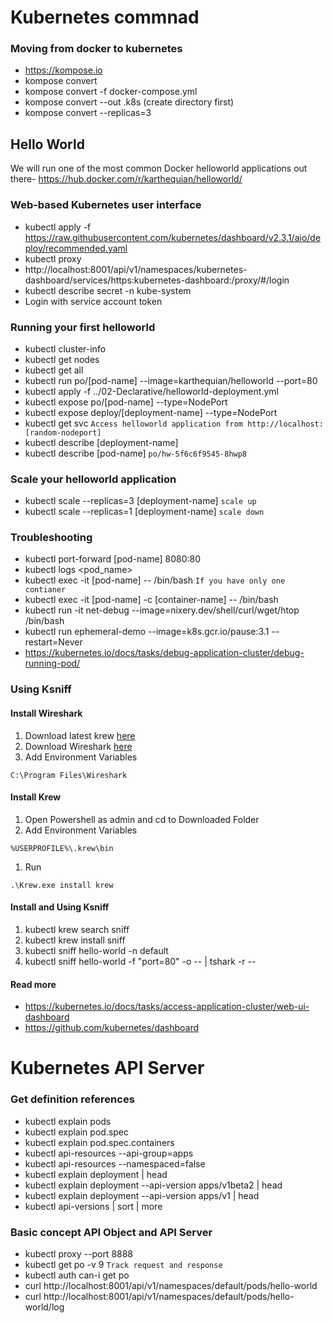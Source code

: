 # Kubernetes commnad
### Moving from docker to kubernetes
* https://kompose.io
* kompose convert
* kompose convert -f docker-compose.yml
* kompose convert --out .k8s (create directory first)
* kompose convert --replicas=3

## Hello World
We will run one of the most common Docker helloworld applications out there- https://hub.docker.com/r/karthequian/helloworld/

### Web-based Kubernetes user interface
* kubectl apply -f https://raw.githubusercontent.com/kubernetes/dashboard/v2.3.1/aio/deploy/recommended.yaml
* kubectl proxy
* http://localhost:8001/api/v1/namespaces/kubernetes-dashboard/services/https:kubernetes-dashboard:/proxy/#/login
* kubectl describe secret -n kube-system
* Login with service account token

### Running your first helloworld
* kubectl cluster-info
* kubectl get nodes
* kubectl get all
* kubectl run po/[pod-name] --image=karthequian/helloworld --port=80
* kubectl apply -f ../02-Declarative/helloworld-deployment.yml
* kubectl expose po/[pod-name] --type=NodePort
* kubectl expose deploy/[deployment-name] --type=NodePort
* kubectl get svc `Access helloworld application from http://localhost:[random-nodeport]`
* kubectl describe [deployment-name]
* kubectl describe [pod-name] `po/hw-5f6c6f9545-8hwp8`

### Scale your helloworld application
* kubectl scale --replicas=3 [deployment-name] `scale up`
* kubectl scale --replicas=1 [deployment-name] `scale down`

###  Troubleshooting
* kubectl port-forward [pod-name] 8080:80
* kubectl logs <pod_name>
* kubectl exec -it [pod-name] -- /bin/bash `If you have only one contianer`
* kubectl exec -it [pod-name] -c [container-name] -- /bin/bash
* kubectl run -it net-debug --image=nixery.dev/shell/curl/wget/htop /bin/bash
* kubectl run ephemeral-demo --image=k8s.gcr.io/pause:3.1 --restart=Never
* https://kubernetes.io/docs/tasks/debug-application-cluster/debug-running-pod/

### Using Ksniff
#### Install Wireshark
1. Download latest krew [here](https://github.com/kubernetes-sigs/krew/releases/tag/v0.4.3)
1. Download Wireshark [here](https://www.wireshark.org/download.html)
1. Add Environment Variables
```
C:\Program Files\Wireshark
```
#### Install Krew
1. Open Powershell as admin and cd to Downloaded Folder
1. Add Environment Variables
```
%USERPROFILE%\.krew\bin
```
1. Run 
```
.\Krew.exe install krew
```

#### Install and Using Ksniff
1. kubectl krew search sniff
1. kubectl krew install sniff
1. kubectl sniff hello-world -n default
1. kubectl sniff hello-world -f "port=80" -o -- | tshark -r --

#### Read more
* https://kubernetes.io/docs/tasks/access-application-cluster/web-ui-dashboard
* https://github.com/kubernetes/dashboard

# Kubernetes API Server
### Get definition references
* kubectl explain pods
* kubectl explain pod.spec
* kubectl explain pod.spec.containers
* kubectl api-resources --api-group=apps
* kubectl api-resources --namespaced=false
* kubectl explain deployment | head
* kubectl explain deployment --api-version apps/v1beta2 | head
* kubectl explain deployment --api-version apps/v1 | head
* kubectl api-versions | sort | more

### Basic concept API Object and API Server
* kubectl proxy --port 8888
* kubectl get po -v 9 `Track request and response`
* kubectl auth can-i get po
* curl http://localhost:8001/api/v1/namespaces/default/pods/hello-world
* curl http://localhost:8001/api/v1/namespaces/default/pods/hello-world/log 
